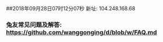 ##2018年09月28日07时12分07秒 新址: 104.248.168.68
### 兔友常见问题及解答: https://github.com/wanggonging/d/blob/w/FAQ.md
